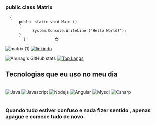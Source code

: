 ###       public class Matrix
      { 
          public static void Main () 
          { 
                System.Console.WriteLine ("Hello World!");
          }
            }             😎

![matrix (1)](https://github.com/Eversonnatan/Eversonnatan/assets/106198940/606d7bec-0a8d-4f55-9319-a1c04b44d210)
[![linkindn](https://img.shields.io/badge/LinkedIn-0077B5?style=for-the-badge&logo=linkedin&logoColor=white)](https://www.linkedin.com/in/everson-dos-santos-6b19aa150/) 

![Anurag's GitHub stats](https://github-readme-stats.vercel.app/api?username=Eversonnatan&show_icons=true&theme=dracula)
[![Top Langs](https://github-readme-stats.vercel.app/api/top-langs/?username=Eversonnatan)](https://github.com/Eversonnatan/github-readme-stats)
## Tecnologias que eu uso no meu dia

<div style="display: inline_block"><br/><img align="center"alt="Java" src="https://img.shields.io/badge/Java-ED8B00?style=for-the-badge&logo=openjdk&logoColor=white"/>
<img align="center"alt="Javascript" src="https://img.shields.io/badge/JavaScript-323330?style=for-the-badge&logo=javascript&logoColor=F7DF1E"/>
<img align="center"alt="Nodejs" src="https://img.shields.io/badge/Node.js-43853D?style=for-the-badge&logo=node.js&logoColor=white"/>
<img align="center"alt="Angular" src="https://img.shields.io/badge/Angular-DD0031?style=for-the-badge&logo=angular&logoColor=whiteo"/>
<img align="center"alt="Mysql" src="https://img.shields.io/badge/MySQL-00000F?style=for-the-badge&logo=mysql&logoColor=white"/>
<img align="center"alt="Csharp" src="https://img.shields.io/badge/C%23-239120?style=for-the-badge&logo=c-sharp&logoColor=white"/>
</div><br/>

### Quando tudo estiver confuso e nada fizer sentido , apenas apague e comece tudo de novo.


